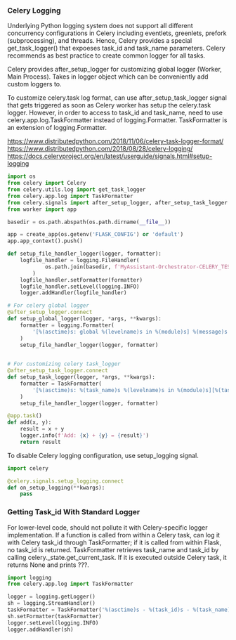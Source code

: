 ### Celery Logging
Underlying Python logging system does not support all different concurrency configurations in Celery including eventlets, greenlets, prefork (subprocessing), and threads. Hence, Celery provides a special get_task_logger() that expoeses task_id and task_name parameters. Celery recommends as best practice to create common logger for all tasks.

Celery provides after_setup_logger for customizing global logger (Worker, Main Process). Takes in logger object which can be conveniently add custom loggers to.

To customize celery.task log format, can use after_setup_task_logger signal that gets triggered as soon as Celery worker has setup the celery.task logger. However, in order to access to task_id and task_name, need to use celery.app.log.TaskFormatter instead of logging.Formatter. TaskFormatter is an extension of logging.Formatter.

https://www.distributedpython.com/2018/11/06/celery-task-logger-format/  
https://www.distributedpython.com/2018/08/28/celery-logging/  
https://docs.celeryproject.org/en/latest/userguide/signals.html#setup-logging

```python
import os
from celery import Celery
from celery.utils.log import get_task_logger
from celery.app.log import TaskFormatter
from celery.signals import after_setup_logger, after_setup_task_logger
from worker import app

basedir = os.path.abspath(os.path.dirname(__file__))

app = create_app(os.getenv('FLASK_CONFIG') or 'default')
app.app_context().push()

def setup_file_handler_logger(logger, formatter):
    logfile_handler = logging.FileHandler(
            os.path.join(basedir, f'MyAssistant-Orchestrator-CELERY_TEST.log')
        )
    logfile_handler.setFormatter(formatter)
    logfile_handler.setLevel(logging.INFO)
    logger.addHandler(logfile_handler)

# For celery global logger
@after_setup_logger.connect
def setup_global_logger(logger, *args, **kwargs):
    formatter = logging.Formatter(
        '[%(asctime)s: global %(levelname)s in %(module)s] %(message)s'
    )
    setup_file_handler_logger(logger, formatter)
    

# For customizing celery task_logger
@after_setup_task_logger.connect
def setup_task_logger(logger, *args, **kwargs):
    formatter = TaskFormatter(
        '[%(asctime)s: %(task_name)s %(levelname)s in %(module)s][%(task_id)s] %(message)s'
    )
    setup_file_handler_logger(logger, formatter)

@app.task()
def add(x, y):
    result = x + y
    logger.info(f'Add: {x} + {y} = {result}')
    return result
```

To disable Celery logging configuration, use setup_logging signal.

```py
import celery

@celery.signals.setup_logging.connect
def on_setup_logging(**kwargs):
    pass
```

### Getting Task_id With Standard Logger
For lower-level code, should not pollute it with Celery-specific logger implementation. If a function is called from within a Celery task, can log it with Celery task_id through TaskFormatter; if it is called from within Flask, no task_id is returned. TaskFormatter retrieves task_name and task_id by calling celery.\_state.get\_current\_task. If it is executed outside Celery task, it returns None and prints ???.

```py
import logging
from celery.app.log import TaskFormatter

logger = logging.getLogger()
sh = logging.StreamHandler()
taskFormatter = TaskFormatter('%(asctime)s - %(task_id)s - %(task_name)s - %(name)s - %(levelname)s - %(message)s')
sh.setFormatter(taskFormatter)
logger.setLevel(logging.INFO)
logger.addHandler(sh)
```

